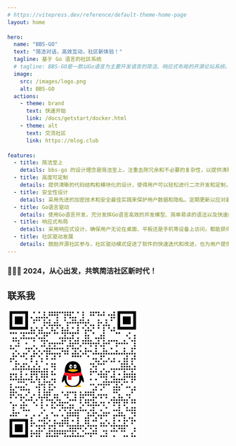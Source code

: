 ```yaml
---
# https://vitepress.dev/reference/default-theme-home-page
layout: home

hero:
  name: "BBS-GO"
  text: "简洁对话，高效互动，社区新体验！"
  tagline: 基于 Go 语言的社区系统
  # tagline: BBS-GO是一款以Go语言为主要开发语言的简洁、响应式布局的开源论坛系统。旨在提供高效、易用的在线社区交流平台，注重简洁设计和良好用户体验。通过Go语言驱动，保证高性能和稳定性，同时提供简洁的代码结构，方便用户二次开发和定制。
  image:
    src: /images/logo.png
    alt: BBS-GO
  actions:
    - theme: brand
      text: 快速开始
      link: /docs/getstart/docker.html
    - theme: alt
      text: 交流社区
      link: https://mlog.club

features:
  - title: 简洁至上
    details: bbs-go 的设计理念是简洁至上，注重去除冗余和不必要的复杂性，以提供清晰直观的用户界面和流畅的操作体验。
  - title: 高度可定制
    details: 提供清晰的代码结构和模块化的设计，使得用户可以轻松进行二次开发和定制，以满足不同用户群体的需求。
  - title: 安全性设计
    details: 采用先进的加密技术和安全最佳实践来保护用户数据和隐私。定期更新以应对最的网络安全威胁，确保社区的安全稳定。
  - title: Go语言驱动
    details: 使用Go语言开发，充分发挥Go语言高效的并发模型、简单易读的语法以及快速的编译速度，从而提供高性能、稳定的系统。
  - title: 响应式布局
    details: 采用响应式设计，确保用户无论在桌面、平板还是手机等设备上访问，都能获得一致且友好的界面展示，提高用户跨平台的可访问性。
  - title: 社区驱动发展
    details: 鼓励开源社区参与，社区驱动模式促进了软件的快速迭代和改进，也为用户提供了一个分享经验、求助和贡献的平台，增强了项目的活力和多样性。
---
```



### 🎉🎉🎉 2024，从心出发，共筑简洁社区新时代！

## 联系我

![](/images/qq.png)